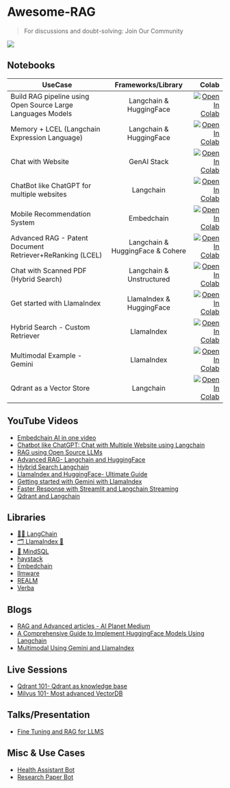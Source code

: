 # Awesome-RAG

> For discussions and doubt-solving: Join Our Community

<a href="https://discord.gg/hEMqtDXCHA">
<img src="https://discord.com/api/guilds/939520548726272010/widget.png?style=banner1"></a>

## Notebooks

| UseCase   |      Frameworks/Library      |  Colab |
|----------|:-------------:|------:|
| Build RAG pipeline using Open Source Large Languages Models |  Langchain & HuggingFace  | [![Open In Colab](https://colab.research.google.com/assets/colab-badge.svg)](https://colab.research.google.com/drive/1cW01yqNxKqYHpU7uvi5UfUsNnbfxVw7R?usp=sharing) |
| Memory + LCEL (Langchain Expression Language) |  Langchain & HuggingFace  | [![Open In Colab](https://colab.research.google.com/assets/colab-badge.svg)](https://colab.research.google.com/drive/1qkRs-ZLmc8ooxPJ3rgxp8IskEBpAkBp5?usp=sharing) |
| Chat with Website |    GenAI Stack   | [![Open In Colab](https://colab.research.google.com/assets/colab-badge.svg)](https://colab.research.google.com/drive/1jVgLv4cuWnN4F4TPHSOW6U0pew9AfSww?usp=sharing) |
| ChatBot like ChatGPT for multiple websites | Langchain | [![Open In Colab](https://colab.research.google.com/assets/colab-badge.svg)](https://colab.research.google.com/drive/1hKkF2ut1EqlV7e9PEp7UxdI-AQnMDrpz?usp=sharing) |
| Mobile Recommendation System | Embedchain |  [![Open In Colab](https://colab.research.google.com/assets/colab-badge.svg)](https://colab.research.google.com/drive/1PSZKLupj2YhhaCceGiFOzYZIkwZqjCMr?usp=sharing) |
| Advanced RAG - Patent Document Retriever+ReRanking (LCEL) | Langchain & HuggingFace & Cohere |  [![Open In Colab](https://colab.research.google.com/assets/colab-badge.svg)](https://colab.research.google.com/drive/1e7NlkmuHTu0xa34APXUhPRMMkxCWPYDD?usp=sharing) |
| Chat with Scanned PDF (Hybrid Search) | Langchain & Unstructured |  [![Open In Colab](https://colab.research.google.com/assets/colab-badge.svg)](https://colab.research.google.com/drive/1gzLAGdjEaKfWUzXwnP-1MhDihq7VK8hM?usp=sharing) |
| Get started with LlamaIndex | LlamaIndex & HuggingFace |  [![Open In Colab](https://colab.research.google.com/assets/colab-badge.svg)](https://colab.research.google.com/drive/1rpgek5Z3aH5-nnFUKTofEQzD1Axa7a0j?usp=sharing) |
| Hybrid Search - Custom Retriever | LlamaIndex |  [![Open In Colab](https://colab.research.google.com/assets/colab-badge.svg)](https://colab.research.google.com/drive/1Tk9tvX-MbSjiPqfdUakY0tfeGFM8BTG3?usp=sharing) |
| Multimodal Example - Gemini | LlamaIndex | [![Open In Colab](https://colab.research.google.com/assets/colab-badge.svg)](https://colab.research.google.com/drive/1ulIdOnM4WWj1dtbyvz2RFGUz10ULWbFn?usp=sharing) |
| Qdrant as a Vector Store | Langchain | [![Open In Colab](https://colab.research.google.com/assets/colab-badge.svg)](https://colab.research.google.com/drive/1y09JScY54PzbuNjJjHbz9Q5xbs1iEymL?usp=sharing) |

## YouTube Videos

- [Embedchain AI in one video](https://www.youtube.com/watch?v=vIhDh7H73Ww)
- [Chatbot like ChatGPT: Chat with Multiple Website using Langchain](https://www.youtube.com/watch?v=vBBRwDca5Uo)
- [RAG using Open Source LLMs](https://www.youtube.com/watch?v=dUkiQ_WI92c)
- [Advanced RAG- Langchain and HuggingFace](https://www.youtube.com/watch?v=oUQHBNVVEH4)
- [Hybrid Search Langchain](https://www.youtube.com/watch?v=kSVGpbqYLYs)
- [LlamaIndex and HuggingFace- Ultimate Guide](https://www.youtube.com/watch?v=38JKFag3MOk)
- [Getting started with Gemini with LlamaIndex](https://www.youtube.com/watch?v=jotnU2MRU3w)
- [Faster Response with Streamlit and Langchain Streaming](https://www.youtube.com/watch?v=xw7t_LAqV7E)
- [Qdrant and Langchain](https://www.youtube.com/watch?v=sxtnbOYAUps)

## Libraries
- [🦜️🔗 LangChain](https://pypi.org/project/langchain/)
- [🗂️ LlamaIndex 🦙](https://pypi.org/project/llama-index/)
- [🧠 MindSQL](https://pypi.org/project/mindsql/)
- [haystack](https://pypi.org/project/haystack-ai/)
- [Embedchain](https://docs.embedchain.ai/get-started/quickstart)
- [llmware](https://pypi.org/project/llmware/)
- [REALM](https://huggingface.co/docs/transformers/model_doc/realm)
- [Verba](https://github.com/weaviate/Verba)
## Blogs

- [RAG and Advanced articles - AI Planet Medium](https://medium.aiplanet.com/)
- [A Comprehensive Guide to Implement HuggingFace Models Using Langchain](https://www.analyticsvidhya.com/blog/2023/12/implement-huggingface-models-using-langchain/)
- [Multimodal Using Gemini and LlamaIndex](https://medium.com/@jaintarun7/multimodal-using-gemini-and-llamaindex-f622a190cc32)

## Live Sessions

- [Qdrant 101- Qdrant as knowledge base](https://www.youtube.com/watch?v=Fwqp79mVfpQ)
- [Milvus 101- Most advanced VectorDB](https://www.youtube.com/watch?v=ZABs7HcMPR0)

## Talks/Presentation
- [Fine Tuning and RAG for LLMS](https://docs.google.com/presentation/d/1ch_kLYfYI6B0zEIukLKvNsZWL7vk-w4MVk5VC6_Hd7s/edit?usp=sharing)

## Misc & Use Cases

- [Health Assistant Bot](https://github.com/lucifertrj/Awesome-RAG/tree/main/apps/HealthBot)
- [Research Paper Bot](https://github.com/lucifertrj/Awesome-RAG/tree/main/apps/ResearchPaperBot)
